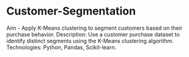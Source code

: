 # Customer-Segmentation
Aim -
Apply K-Means clustering to segment customers based on their purchase behavior.
Description: Use a customer purchase dataset to identify distinct segments using the K-Means
clustering algorithm.
Technologies: Python, Pandas, Scikit-learn.
